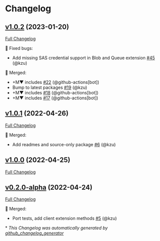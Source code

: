 # Changelog

## [v1.0.2](https://github.com/devlooped/CloudStorageAccount/tree/v1.0.2) (2023-01-20)

[Full Changelog](https://github.com/devlooped/CloudStorageAccount/compare/v1.0.1...v1.0.2)

:bug: Fixed bugs:

- Add missing SAS credential support in Blob and Queue extension [\#45](https://github.com/devlooped/CloudStorageAccount/pull/45) (@kzu)

:twisted_rightwards_arrows: Merged:

- +M▼ includes [\#22](https://github.com/devlooped/CloudStorageAccount/pull/22) (@github-actions[bot])
- Bump to latest packages [\#19](https://github.com/devlooped/CloudStorageAccount/pull/19) (@kzu)
- +M▼ includes [\#18](https://github.com/devlooped/CloudStorageAccount/pull/18) (@github-actions[bot])
- +M▼ includes [\#17](https://github.com/devlooped/CloudStorageAccount/pull/17) (@github-actions[bot])

## [v1.0.1](https://github.com/devlooped/CloudStorageAccount/tree/v1.0.1) (2022-04-26)

[Full Changelog](https://github.com/devlooped/CloudStorageAccount/compare/v1.0.0...v1.0.1)

:twisted_rightwards_arrows: Merged:

- Add readmes and source-only package [\#6](https://github.com/devlooped/CloudStorageAccount/pull/6) (@kzu)

## [v1.0.0](https://github.com/devlooped/CloudStorageAccount/tree/v1.0.0) (2022-04-25)

[Full Changelog](https://github.com/devlooped/CloudStorageAccount/compare/v0.2.0-alpha...v1.0.0)

## [v0.2.0-alpha](https://github.com/devlooped/CloudStorageAccount/tree/v0.2.0-alpha) (2022-04-24)

[Full Changelog](https://github.com/devlooped/CloudStorageAccount/compare/ad23b64f489fd7a861ff59ee2e2fb697a1711519...v0.2.0-alpha)

:twisted_rightwards_arrows: Merged:

- Port tests, add client extension methods [\#5](https://github.com/devlooped/CloudStorageAccount/pull/5) (@kzu)



\* *This Changelog was automatically generated by [github_changelog_generator](https://github.com/github-changelog-generator/github-changelog-generator)*
